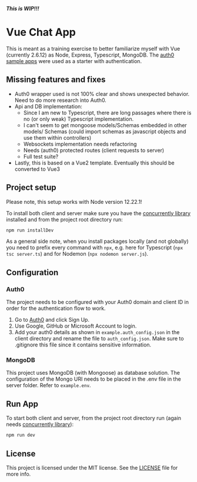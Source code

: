**_This is WIP!!!_**

# Vue Chat App

This is meant as a training exercise to better familiarize myself with Vue (currently 2.6.12) as Node, Express, Typescript, MongoDB.
The [auth0 sample apps](https://github.com/auth0-samples/auth0-vue-samples) were used as a starter with authentication.

## Missing features and fixes

- Auth0 wrapper used is not 100% clear and shows unexpected behavior. Need to do more research into Auth0.
- Api and DB implementation:
  - Since I am new to Typescript, there are long passages where there is no (or only weak) Typescript implementation.
  - I can't seem to get mongoose models/Schemas embedded in other models/ Schemas (could import schemas as javascript objects and use them within controllers)
  - Websockets implementation needs refactoring
  - Needs (auth0) protected routes (client requests to server)
  - Full test suite?
- Lastly, this is based on a Vue2 template. Eventually this should be converted to Vue3

## Project setup

Please note, this setup works with Node version 12.22.1!

To install both client and server make sure you have the [concurrently library](https://www.npmjs.com/package/concurrently) installed and from the project root directory run:

```bash
npm run installDev
```

As a general side note, when you install packages locally (and not globally) you need to prefix every command with `npx`, e.g. here for Typescript (`npx tsc server.ts`) and for Nodemon (`npx nodemon server.js`).

## Configuration

### Auth0

The project needs to be configured with your Auth0 domain and client ID in order for the authentication flow to work.

1. Go to [Auth0](https://auth0.com/signup) and click Sign Up.
2. Use Google, GitHub or Microsoft Account to login.
3. Add your auth0 details as shown in `example.auth_config.json` in the client directory and rename the file to `auth_config.json`. Make sure to .gitignore this file since it contains sensitive information.

### MongoDB

This project uses MongoDB (with Mongoose) as database solution.
The configuration of the Mongo URI needs to be placed in the .env file in the server folder. Refer to `example.env`.

## Run App

To start both client and server, from the project root directory run (again needs [concurrently library](https://www.npmjs.com/package/concurrently)):

```bash
npm run dev
```

<!-- ## Deployment -->

<!-- ### Compiles and minifies for production

```bash
npm run build
```
### Docker build

To build and run the Docker image, run `exec.sh`, or `exec.ps1` on Windows.

### Run your tests

```bash
npm run test
```

### Lints and fixes files

```bash
npm run lint
``` -->

## License

This project is licensed under the MIT license. See the [LICENSE](../LICENSE) file for more info.

